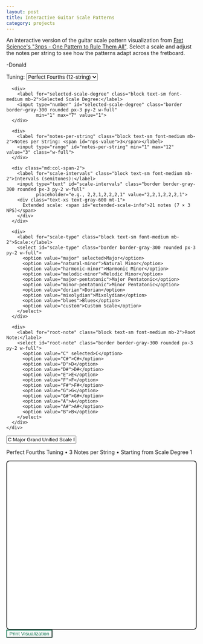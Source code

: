 ```yaml
---
layout: post
title: Interactive Guitar Scale Patterns
category: projects
---
```


<div class="noprint mb-10 italic text-sm">
  <p>
    An interactive version of the guitar scale pattern visualization from <a href="https://fretscience.com/2022/10/09/3nps-one-pattern-to-rule-them-all/">Fret Science's "3nps - One Pattern to Rule Them All"</a>. Select a scale and adjust the notes per string to see how the patterns adapt across the fretboard.
  </p>
  <p>
    -Donald
  </p>
</div>

<div id="instrument-visualizer" class="my-8">
  <div class="controls mb-6 p-4 bg-gray-100 rounded">
    <div class="grid grid-cols-1 md:grid-cols-2 lg:grid-cols-3 gap-4">
      <div>
        <label for="tuning-preset" class="block text-sm font-medium mb-2">Tuning:</label>
        <select id="tuning-preset" class="border border-gray-300 rounded px-3 py-2 w-full">
          <option value="perfect-fourths" selected>Perfect Fourths (12-string)</option>
          <option value="standard-guitar">Standard Guitar (6-string)</option>
        </select>
      </div>
      
      <div>
        <label for="selected-scale-degree" class="block text-sm font-medium mb-2">Selected Scale Degree:</label>
        <input type="number" id="selected-scale-degree" class="border border-gray-300 rounded px-3 py-2 w-full" 
               min="1" max="7" value="1">
      </div>
      
      <div>
        <label for="notes-per-string" class="block text-sm font-medium mb-2">Notes per String: <span id="nps-value">3</span></label>
        <input type="range" id="notes-per-string" min="1" max="12" value="3" class="w-full">
      </div>
      
      <div class="md:col-span-2">
        <label for="scale-intervals" class="block text-sm font-medium mb-2">Intervals (semitones):</label>
        <input type="text" id="scale-intervals" class="border border-gray-300 rounded px-3 py-2 w-full" 
               placeholder="e.g., 2,2,1,2,2,2,1" value="2,2,1,2,2,2,1">
        <div class="text-xs text-gray-600 mt-1">
          Extended scale: <span id="extended-scale-info">21 notes (7 × 3 NPS)</span>
        </div>
      </div>
      
      <div>
        <label for="scale-type" class="block text-sm font-medium mb-2">Scale:</label>
        <select id="scale-type" class="border border-gray-300 rounded px-3 py-2 w-full">
          <option value="major" selected>Major</option>
          <option value="natural-minor">Natural Minor</option>
          <option value="harmonic-minor">Harmonic Minor</option>
          <option value="melodic-minor">Melodic Minor</option>
          <option value="major-pentatonic">Major Pentatonic</option>
          <option value="minor-pentatonic">Minor Pentatonic</option>
          <option value="dorian">Dorian</option>
          <option value="mixolydian">Mixolydian</option>
          <option value="blues">Blues</option>
          <option value="custom">Custom Scale</option>
        </select>
      </div>
      
      <div>
        <label for="root-note" class="block text-sm font-medium mb-2">Root Note:</label>
        <select id="root-note" class="border border-gray-300 rounded px-3 py-2 w-full">
          <option value="C" selected>C</option>
          <option value="C#">C#</option>
          <option value="D">D</option>
          <option value="D#">D#</option>
          <option value="E">E</option>
          <option value="F">F</option>
          <option value="F#">F#</option>
          <option value="G">G</option>
          <option value="G#">G#</option>
          <option value="A">A</option>
          <option value="A#">A#</option>
          <option value="B">B</option>
        </select>
      </div>
    </div>
  </div>
  
  <div id="visualization-title" class="text-center mb-4">
    <input type="text" id="custom-title" class="text-xl font-bold text-gray-800 text-center border-none bg-transparent w-full" 
           value="C Major Grand Unified Scale Pattern" style="outline: none;">
    <p class="text-sm text-gray-600">Perfect Fourths Tuning • 3 Notes per String • Starting from Scale Degree 1</p>
  </div>
  
  <div id="fretboard-container" class="overflow-x-auto">
    <svg id="fretboard" width="800" height="700"></svg>
  </div>
  
  <div class="text-center mt-4">
    <button id="print-button" class="px-4 py-2 border-2 rounded cursor-pointer" 
            style="border-color: #137752; color: #137752; background: transparent;">
      Print Visualization
    </button>
  </div>
</div>

<script>
class StringedInstrumentVisualizer {
  constructor() {
    this.svg = document.getElementById('fretboard');
    this.tuningPresetSelect = document.getElementById('tuning-preset');
    this.rootNoteSelect = document.getElementById('root-note');
    this.scaleTypeSelect = document.getElementById('scale-type');
    this.scaleIntervalsInput = document.getElementById('scale-intervals');
    this.notesPerStringInput = document.getElementById('notes-per-string');
    this.selectedScaleDegreeInput = document.getElementById('selected-scale-degree');
    this.printButton = document.getElementById('print-button');
    this.customTitleInput = document.getElementById('custom-title');
    
    // Tuning presets
    this.tuningPresets = {
      'perfect-fourths': ["B1", "E2", "A2", "D3", "G3", "C4", "F4", "Bb4", "Eb5", "Ab5", "Db6", "Gb6"],
      'standard-guitar': ["E2", "A2", "D3", "G3", "B3", "E4"]
    };
    
    // Scale interval patterns (semitones between consecutive notes)
    this.scaleIntervalPatterns = {
      'major': [2, 2, 1, 2, 2, 2, 1],
      'natural-minor': [2, 1, 2, 2, 1, 2, 2],
      'harmonic-minor': [2, 1, 2, 2, 1, 3, 1],
      'melodic-minor': [2, 1, 2, 2, 2, 2, 1],
      'major-pentatonic': [2, 2, 3, 2, 3],
      'minor-pentatonic': [3, 2, 2, 3, 2],
      'dorian': [2, 1, 2, 2, 2, 1, 2],
      'mixolydian': [2, 2, 1, 2, 2, 1, 2],
      'blues': [3, 2, 1, 1, 3, 2]
    };
    
    // Visual constants
    this.fretSpacing = 60;
    this.stringSpacing = 40;
    this.margin = { top: 40, right: 20, bottom: 60, left: 80 };
    this.maxFret = 24;
    this.maxInterval = 6; // Max frets for note finding
    
    // Modal exploration state
    this.selectedScaleDegree = 1; // Default to scale degree 1
    
    this.init();
  }
  
  init() {
    this.setupEventListeners();
    this.updateIntervalsFromScale(); // Auto-populate intervals on initial load
    this.updateNPSConstraints(); // Set initial NPS constraints
    this.updateVisualization();
  }
  
  setupEventListeners() {
    this.tuningPresetSelect.addEventListener('change', () => this.updateVisualization());
    this.rootNoteSelect.addEventListener('change', () => this.updateVisualization());
    this.scaleTypeSelect.addEventListener('change', () => {
      this.updateIntervalsFromScale();
      this.updateVisualization();
    });
    this.scaleIntervalsInput.addEventListener('input', () => {
      this.updateScaleTypeFromIntervals();
      this.updateNPSConstraints();
      this.updateVisualization();
    });
    this.notesPerStringInput.addEventListener('input', () => {
      document.getElementById('nps-value').textContent = this.notesPerStringInput.value;
      this.updateVisualization();
    });
    this.selectedScaleDegreeInput.addEventListener('input', () => {
      const newDegree = parseInt(this.selectedScaleDegreeInput.value);
      if (newDegree >= 1 && newDegree <= this.getMaxScaleDegree()) {
        this.selectedScaleDegree = newDegree;
        this.updateVisualization();
      }
    });
    this.printButton.addEventListener('click', () => this.printVisualization());
  }
  
  // Calculate greatest common divisor
  gcd(a, b) {
    return b === 0 ? a : this.gcd(b, a % b);
  }
  
  // Calculate least common multiple
  lcm(a, b) {
    return (a * b) / this.gcd(a, b);
  }
  
  // Update intervals input based on scale selection
  updateIntervalsFromScale() {
    const scaleType = this.scaleTypeSelect.value;
    const intervals = this.scaleIntervalPatterns[scaleType];
    if (intervals) {
      this.scaleIntervalsInput.value = intervals.join(',');
      this.selectedScaleDegree = 1; // Reset to scale degree 1 when changing scales
      this.updateNPSConstraints(); // Update NPS max based on new scale
    }
  }
  
  // Update scale type based on manually entered intervals
  updateScaleTypeFromIntervals() {
    const inputIntervals = this.scaleIntervalsInput.value;
    const inputArray = inputIntervals.split(',').map(str => parseInt(str.trim())).filter(n => !isNaN(n));
    
    // Check if the input matches any predefined scale
    for (const [scaleKey, scaleIntervals] of Object.entries(this.scaleIntervalPatterns)) {
      if (scaleIntervals.length === inputArray.length && 
          scaleIntervals.every((interval, index) => interval === inputArray[index])) {
        this.scaleTypeSelect.value = scaleKey;
        return;
      }
    }
    
    // If no match found, set to custom
    this.scaleTypeSelect.value = 'custom';
  }
  
  // Update NPS input constraints based on current interval pattern
  updateNPSConstraints() {
    const intervalString = this.scaleIntervalsInput.value;
    const intervals = intervalString.split(',').map(str => parseInt(str.trim())).filter(n => !isNaN(n));
    const scaleLength = intervals.length;
    
    if (scaleLength > 0) {
      // Set max to the number of notes in the scale
      this.notesPerStringInput.max = scaleLength;
      
      // If current value exceeds new max, adjust it
      const currentValue = parseInt(this.notesPerStringInput.value);
      if (currentValue > scaleLength) {
        this.notesPerStringInput.value = scaleLength;
        document.getElementById('nps-value').textContent = scaleLength;
      }
      
      // Update selected scale degree input constraints
      this.selectedScaleDegreeInput.max = scaleLength;
      if (this.selectedScaleDegree > scaleLength) {
        this.selectedScaleDegree = 1;
        this.selectedScaleDegreeInput.value = 1;
      }
    }
  }
  
  // Get maximum scale degree for current pattern
  getMaxScaleDegree() {
    const intervalString = this.scaleIntervalsInput.value;
    const intervals = intervalString.split(',').map(str => parseInt(str.trim())).filter(n => !isNaN(n));
    return intervals.length;
  }
  
  
  // Handle note click to change modal center
  onNoteClick(clickedScaleDegree) {
    this.selectedScaleDegree = clickedScaleDegree;
    this.selectedScaleDegreeInput.value = clickedScaleDegree; // Sync the input
    this.updateVisualization();
  }
  
  // Update the visualization title with current settings
  updateTitle() {
    const rootNote = this.rootNoteSelect.value;
    const scaleType = this.scaleTypeSelect.options[this.scaleTypeSelect.selectedIndex].text;
    const tuningType = this.tuningPresetSelect.options[this.tuningPresetSelect.selectedIndex].text;
    const notesPerString = this.notesPerStringInput.value;
    const selectedDegree = this.selectedScaleDegree;
    
    // Only update if user hasn't manually edited the title
    const currentTitle = this.customTitleInput.value;
    const autoGeneratedTitle = `${rootNote} ${scaleType} Grand Unified Scale Pattern`;
    
    // Check if current title matches the previous auto-generated pattern
    const previousPattern = /^[A-G]#?\s+\w+.*Grand Unified Scale Pattern$/;
    if (previousPattern.test(currentTitle) || currentTitle === autoGeneratedTitle) {
      this.customTitleInput.value = autoGeneratedTitle;
    }
    
    const subtitle = `${tuningType} • ${notesPerString} Notes per String • Starting from Scale Degree ${selectedDegree}`;
    document.querySelector('#visualization-title p').textContent = subtitle;
  }
  
  // Print the visualization
  printVisualization() {
    // Store original dimensions
    const originalWidth = this.svg.getAttribute('width');
    const originalHeight = this.svg.getAttribute('height');
    
    // Set larger dimensions for printing (portrait)
    this.svg.setAttribute('width', '800');
    this.svg.setAttribute('height', '1000');
    
    // Print
    window.print();
    
    // Restore original dimensions after a delay
    setTimeout(() => {
      this.svg.setAttribute('width', originalWidth);
      this.svg.setAttribute('height', originalHeight);
    }, 1000);
  }
  
  // Parse note name to semitone value (C=0, C#/Db=1, etc.)
  parseNote(noteStr) {
    const noteMatch = noteStr.match(/^([A-G])(b|#?)(\d+)$/);
    if (!noteMatch) throw new Error(`Invalid note format: ${noteStr}`);
    
    const [, noteName, accidental, octave] = noteMatch;
    
    // Base semitone values for natural notes
    const noteValues = { 'C': 0, 'D': 2, 'E': 4, 'F': 5, 'G': 7, 'A': 9, 'B': 11 };
    let semitone = noteValues[noteName];
    
    // Apply accidental
    if (accidental === '#') semitone += 1;
    if (accidental === 'b') semitone -= 1;
    
    // Add octave (C4 = middle C at semitone 48)
    semitone += parseInt(octave) * 12;
    
    return semitone;
  }
  
  // Find notes on fretboard by trying multiple starting positions to get longest consecutive pattern
  findNotes(targetNotes, tuning, notesPerString) {
    const tuningValues = tuning.map(note => this.parseNote(note));
    const targetValues = targetNotes.map(note => this.parseNote(note));
    
    if (targetValues.length === 0) return [];
    
    let bestPattern = [];
    let bestPatternLength = 0;
    
    // Try different starting positions to find the longest consecutive pattern
    for (let startFret = 1; startFret <= this.maxFret; startFret += this.maxInterval) {
      const pattern = this.findSinglePattern(targetNotes, targetValues, tuning, tuningValues, notesPerString, startFret);
      
      if (pattern.length > bestPatternLength) {
        bestPattern = pattern;
        bestPatternLength = pattern.length;
        
        // If we found all scale degrees, we can stop searching
        if (bestPatternLength === targetValues.length) {
          break;
        }
      }
      
      // If we found a complete pattern, no need to continue
      if (bestPatternLength === targetValues.length) break;
    }
    return bestPattern;
  }
  
  // Find a single pattern starting from a specific fret position
  findSinglePattern(targetNotes, targetValues, tuning, tuningValues, notesPerString, minStartFret = 1) {
    const foundNotes = [];
    
    if (targetValues.length === 0) return foundNotes;
    
    // Step 1: Find the first note using grid-based search starting from minStartFret
    const firstTargetValue = targetValues[0];
    let firstNoteFound = false;
    let currentStringIndex = 0;
    let currentFret = minStartFret;
    
    // Search for first note in grids, starting from minStartFret
    for (let gridStart = minStartFret; gridStart <= this.maxFret && !firstNoteFound; gridStart += this.maxInterval) {
      const gridEnd = Math.min(gridStart + this.maxInterval - 1, this.maxFret);
      
      // Search all strings in this grid before moving to next grid
      for (let stringIndex = 0; stringIndex < tuning.length && !firstNoteFound; stringIndex++) {
        const openStringValue = tuningValues[stringIndex];
        
        for (let fret = Math.max(gridStart, minStartFret); fret <= gridEnd; fret++) {
          const fretValue = openStringValue + fret;
          
          if (fretValue === firstTargetValue) {
            foundNotes.push([stringIndex, fret]);
            currentStringIndex = stringIndex;
            currentFret = fret;
            firstNoteFound = true;
            break;
          }
        }
      }
    }
    
    if (!firstNoteFound) return foundNotes;
    
    // Step 2: Continue finding remaining notes using sequential string approach
    let targetIndex = 1;
    let notesOnCurrentString = 1;
    
    while (targetIndex < targetValues.length && currentStringIndex < tuning.length) {
      const targetValue = targetValues[targetIndex];
      const openStringValue = tuningValues[currentStringIndex];
      let noteFound = false;
      
      // Look for next note on current string (up to reasonable fret limit)
      if (notesOnCurrentString < notesPerString) {
        for (let fret = currentFret + 1; fret <= this.maxFret; fret++) {
          const fretValue = openStringValue + fret;
          
          if (fretValue === targetValue) {
            foundNotes.push([currentStringIndex, fret]);
            currentFret = fret;
            notesOnCurrentString++;
            targetIndex++;
            noteFound = true;
            break;
          }
        }
      }
      
      // If note not found on current string or string is full, move to next string
      if (!noteFound || notesOnCurrentString >= notesPerString) {
        currentStringIndex++;
        notesOnCurrentString = 0;
        // Reset current fret to allow finding notes at lower positions on new string
        currentFret = Math.max(0, currentFret - 6);
        
        // Search for current target on new string
        if (currentStringIndex < tuning.length) {
          const newOpenStringValue = tuningValues[currentStringIndex];
          // Recalculate target value for current target index
          const currentTargetValue = targetValues[targetIndex];
          // Start search from a few frets back from previous position for better hand position
          const startFret = Math.max(1, currentFret - 3);
          
          for (let fret = startFret; fret <= this.maxFret; fret++) {
            const fretValue = newOpenStringValue + fret;
            
            if (fretValue === currentTargetValue) {
              foundNotes.push([currentStringIndex, fret]);
              currentFret = fret;
              notesOnCurrentString = 1;
              targetIndex++;
              noteFound = true;
              break;
            }
          }
        }
        
        // If still not found, skip this target
        if (!noteFound) {
          targetIndex++;
        }
      }
    }
    
    return foundNotes;
  }
  
  // Parse interval string and generate extended scale sequence starting from selected scale degree
  generateExtendedScale(rootNote, intervalString, notesPerString, selectedScaleDegree = 1) {
    const rootSemitone = this.parseNote(rootNote);
    
    // Parse intervals from input string
    const intervals = intervalString.split(',').map(str => parseInt(str.trim())).filter(n => !isNaN(n));
    if (intervals.length === 0) return [];
    
    // Calculate LCM for extended sequence length
    const patternLength = intervals.length;
    const extendedLength = this.lcm(patternLength, notesPerString);
    
    // Calculate starting semitone for the selected scale degree
    let startingSemitone = rootSemitone;
    for (let i = 0; i < selectedScaleDegree - 1; i++) {
      startingSemitone += intervals[i % intervals.length];
    }
    
    // Generate the extended scale sequence starting from the selected degree
    const scaleNotes = [];
    let currentSemitone = startingSemitone;
    
    scaleNotes.push(this.semitoneToNote(currentSemitone));
    
    // Start interval rotation from the selected scale degree
    const startIntervalIndex = (selectedScaleDegree - 1) % intervals.length;
    for (let i = 0; i < extendedLength - 1; i++) {
      const intervalIndex = (startIntervalIndex + i) % intervals.length;
      currentSemitone += intervals[intervalIndex];
      scaleNotes.push(this.semitoneToNote(currentSemitone));
    }
    
    return scaleNotes;
  }
  
  // Convert semitone back to note name (for debugging/display)
  semitoneToNote(semitone) {
    const noteNames = ['C', 'C#', 'D', 'D#', 'E', 'F', 'F#', 'G', 'G#', 'A', 'A#', 'B'];
    const octave = Math.floor(semitone / 12);
    const noteIndex = semitone % 12;
    return `${noteNames[noteIndex]}${octave}`;
  }
  
  // Extract note name without octave for string labels
  getNoteName(noteStr) {
    const noteMatch = noteStr.match(/^([A-G])(b|#?)(\d+)$/);
    if (!noteMatch) return noteStr;
    
    const [, noteName, accidental] = noteMatch;
    return noteName + (accidental || '');
  }
  
  updateVisualization() {
    const tuningPreset = this.tuningPresetSelect.value;
    const tuning = this.tuningPresets[tuningPreset];
    const stringCount = tuning.length;
    const notesPerString = parseInt(this.notesPerStringInput.value);
    // Use octave 2 for F-B to keep visualization lower on fretboard, octave 3 for C-E
    const selectedNote = this.rootNoteSelect.value;
    const useOctave2 = ['F', 'F#', 'G', 'G#', 'A', 'A#', 'B'].includes(selectedNote);
    const rootNote = selectedNote + (useOctave2 ? "2" : "3");
    const intervalString = this.scaleIntervalsInput.value;
    
    // Parse intervals to get original pattern length
    const intervals = intervalString.split(',').map(str => parseInt(str.trim())).filter(n => !isNaN(n));
    const originalPatternLength = intervals.length;
    
    // Generate extended scale notes starting from selected scale degree
    const scaleNotes = this.generateExtendedScale(rootNote, intervalString, notesPerString, this.selectedScaleDegree);
    
    // Find note positions using generated scale
    const notePositions = this.findNotes(scaleNotes, tuning, notesPerString);
    
    // Update extended scale info display
    this.updateExtendedScaleInfo(intervalString, notesPerString);
    
    // Update the title with current settings
    this.updateTitle();
    
    this.renderFretboard(stringCount, notePositions, originalPatternLength);
  }
  
  // Update the extended scale information display
  updateExtendedScaleInfo(intervalString, notesPerString) {
    const intervals = intervalString.split(',').map(str => parseInt(str.trim())).filter(n => !isNaN(n));
    if (intervals.length === 0) {
      document.getElementById('extended-scale-info').textContent = 'Invalid intervals';
      return;
    }
    
    const patternLength = intervals.length;
    const extendedLength = this.lcm(patternLength, notesPerString);
    
    document.getElementById('extended-scale-info').textContent = 
      `${extendedLength} notes (${patternLength} × ${notesPerString} NPS)`;
  }
  
  renderFretboard(stringCount, notePositions, originalPatternLength) {
    // Clear existing content
    this.svg.innerHTML = '';
    
    // Get current tuning for string labels
    const tuningPreset = this.tuningPresetSelect.value;
    const tuning = this.tuningPresets[tuningPreset].slice(0, stringCount);
    
    // Calculate focused fret range based on note positions
    let minFretToShow, maxFretToShow;
    if (notePositions.length > 0) {
      const noteFrets = notePositions.map(([s, f]) => f);
      minFretToShow = Math.max(0, Math.min(...noteFrets) - 2);
      maxFretToShow = Math.max(...noteFrets) + 1;
    } else {
      // Fallback if no notes found
      minFretToShow = 0;
      maxFretToShow = 4;
    }
    
    const fretRange = maxFretToShow - minFretToShow + 1;
    const width = fretRange * this.fretSpacing + this.margin.left + this.margin.right;
    const height = stringCount * this.stringSpacing + this.margin.top + this.margin.bottom;
    
    this.svg.setAttribute('width', width);
    this.svg.setAttribute('height', height);
    
    // Draw strings (horizontal lines) - reversed so lowest pitch is at bottom
    for (let string = 0; string < stringCount; string++) {
      const y = this.margin.top + (stringCount - 1 - string) * this.stringSpacing;
      const line = document.createElementNS('http://www.w3.org/2000/svg', 'line');
      line.setAttribute('x1', this.margin.left);
      line.setAttribute('y1', y);
      line.setAttribute('x2', this.margin.left + (fretRange - 1) * this.fretSpacing);
      line.setAttribute('y2', y);
      line.setAttribute('stroke', '#333');
      line.setAttribute('stroke-width', '2');
      this.svg.appendChild(line);
    }
    
    // Draw frets (vertical lines)
    for (let fret = minFretToShow; fret <= maxFretToShow; fret++) {
      const x = this.margin.left + (fret - minFretToShow) * this.fretSpacing;
      const line = document.createElementNS('http://www.w3.org/2000/svg', 'line');
      line.setAttribute('x1', x);
      line.setAttribute('y1', this.margin.top);
      line.setAttribute('x2', x);
      line.setAttribute('y2', this.margin.top + (stringCount - 1) * this.stringSpacing);
      line.setAttribute('stroke', fret === 0 ? '#000' : '#ccc');
      line.setAttribute('stroke-width', fret === 0 ? '4' : '1');
      this.svg.appendChild(line);
    }
    
    // Draw Y-axis string labels - reversed so lowest pitch is at bottom
    for (let string = 0; string < stringCount; string++) {
      const y = this.margin.top + (stringCount - 1 - string) * this.stringSpacing;
      const stringName = this.getNoteName(tuning[string]);
      
      const text = document.createElementNS('http://www.w3.org/2000/svg', 'text');
      text.setAttribute('x', this.margin.left - 20);
      text.setAttribute('y', y + 5);
      text.setAttribute('text-anchor', 'middle');
      text.setAttribute('font-size', '12');
      text.setAttribute('font-weight', 'bold');
      text.setAttribute('fill', '#333');
      text.textContent = stringName;
      this.svg.appendChild(text);
    }
    
    // Draw X-axis fret number labels
    for (let fret = minFretToShow + 1; fret <= maxFretToShow; fret++) {
      const x = this.margin.left + (fret - minFretToShow - 0.5) * this.fretSpacing;
      const y = this.margin.top + (stringCount - 1) * this.stringSpacing + 30;
      
      const text = document.createElementNS('http://www.w3.org/2000/svg', 'text');
      text.setAttribute('x', x);
      text.setAttribute('y', y);
      text.setAttribute('text-anchor', 'middle');
      text.setAttribute('font-size', '12');
      text.setAttribute('font-weight', 'bold');
      text.setAttribute('fill', '#666');
      text.textContent = fret;
      this.svg.appendChild(text);
    }
    
    // Draw note positions
    notePositions.forEach(([stringIndex, fret], index) => {
      // Calculate the original scale degree accounting for rotation
      const rotatedDegree = (index % originalPatternLength) + 1;
      const originalScaleDegree = ((rotatedDegree - 1 + this.selectedScaleDegree - 1) % originalPatternLength) + 1;
      this.drawNote(stringIndex, fret, originalScaleDegree, minFretToShow);
    });
  }
  
  drawNote(stringIndex, fret, scaleNumber, minFretToShow = 0) {
    const x = this.margin.left + (fret - minFretToShow - 0.5) * this.fretSpacing;
    // Get current string count for proper Y positioning (reversed)
    const tuningPreset = this.tuningPresetSelect.value;
    const tuning = this.tuningPresets[tuningPreset];
    const stringCount = tuning.length;
    const y = this.margin.top + (stringCount - 1 - stringIndex) * this.stringSpacing;
    
    // Calculate actual note name for debugging
    const openStringNote = tuning[stringIndex];
    const openStringSemitone = this.parseNote(openStringNote);
    const actualNoteSemitone = openStringSemitone + fret;
    const actualNoteName = this.semitoneToNote(actualNoteSemitone);
    
    // Determine if this is the selected scale degree
    const isSelected = scaleNumber === this.selectedScaleDegree;
    
    // Draw note circle
    const circle = document.createElementNS('http://www.w3.org/2000/svg', 'circle');
    circle.setAttribute('cx', x);
    circle.setAttribute('cy', y);
    circle.setAttribute('r', '18');
    circle.setAttribute('fill', isSelected ? '#fff' : '#000');
    circle.setAttribute('stroke', '#000');
    circle.setAttribute('stroke-width', '2');
    circle.setAttribute('class', 'note clickable-note');
    circle.setAttribute('data-note', actualNoteName);
    circle.setAttribute('data-scale-degree', scaleNumber);
    circle.style.cursor = 'pointer';
    
    // Add click event listener
    circle.addEventListener('click', () => this.onNoteClick(scaleNumber));
    
    // Add tooltip with note name
    const title = document.createElementNS('http://www.w3.org/2000/svg', 'title');
    title.textContent = this.getNoteName(actualNoteName);
    circle.appendChild(title);
    
    this.svg.appendChild(circle);
    
    // Scale degree number
    const text = document.createElementNS('http://www.w3.org/2000/svg', 'text');
    text.setAttribute('x', x);
    text.setAttribute('y', y + 5);
    text.setAttribute('text-anchor', 'middle');
    text.setAttribute('font-size', '14');
    text.setAttribute('font-weight', 'bold');
    text.setAttribute('fill', isSelected ? '#000' : '#fff');
    text.setAttribute('class', 'note clickable-note');
    text.setAttribute('data-note', actualNoteName);
    text.setAttribute('data-scale-degree', scaleNumber);
    text.style.cursor = 'pointer';
    text.style.pointerEvents = 'none'; // Let clicks pass through to circle
    text.textContent = scaleNumber;
    this.svg.appendChild(text);
  }
}

// Initialize the visualizer when the page loads
document.addEventListener('DOMContentLoaded', () => {
  window.visualizer = new StringedInstrumentVisualizer();
});
</script>

<style>
#instrument-visualizer {
  max-width: 100%;
}

#fretboard-container {
  border: 2px solid #333;
  border-radius: 8px;
  background: #fff;
  padding: 20px;
}


.controls select {
  font-family: inherit;
}

.note {
  cursor: pointer;
}

.note:hover {
  opacity: 0.8;
}

.clickable-note {
  transition: opacity 0.2s ease;
}

.clickable-note:hover {
  opacity: 0.7;
}

/* Match the grid-like appearance from the provided image */
#fretboard {
  background: #fff;
}

/* Print styles */
@media print {
  /* Force portrait orientation */
  @page {
    size: portrait;
    margin: 0.5in;
  }
  
  /* Hide everything except visualization and title */
  .noprint,
  .controls,
  footer,
  #print-button {
    display: none !important;
  }
  
  /* Hide the intro text */
  .noprint {
    display: none !important;
  }
  
  /* Hide site title and page title when printing */
  body > div > div:first-child,
  body > div > .text-2xl,
  h1 {
    display: none !important;
  }
  
  /* Make visualization fill the page */
  body {
    margin: 0;
    padding: 0;
  }
  
  #instrument-visualizer {
    max-width: none;
    width: 100vw;
    height: 100vh;
    margin: 0;
    padding: 20px;
    display: flex;
    flex-direction: column;
    justify-content: center;
  }
  
  #visualization-title {
    margin-bottom: 20px;
    page-break-inside: avoid;
    page-break-after: avoid;
    text-align: center;
  }
  
  #fretboard-container {
    border: none !important;
    padding: 0;
    margin: 0;
    overflow: visible;
    flex: 1;
    display: flex;
    justify-content: center;
    align-items: center;
    page-break-before: avoid;
  }
  
  /* Scale the fretboard to use full width */
  #fretboard {
    width: 100%;
    height: auto;
    max-width: none;
  }
}
</style>
